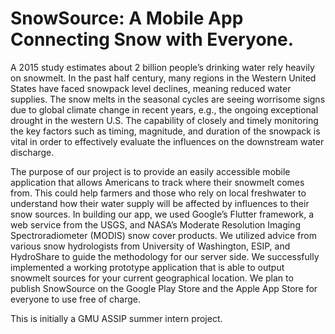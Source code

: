 # SnowSource: A Mobile App Connecting Snow with Everyone.

A 2015 study estimates about 2 billion people’s drinking water rely heavily on snowmelt. In the past half century, many regions in the Western United States have faced snowpack level declines, meaning reduced water supplies. The snow melts in the seasonal cycles are seeing worrisome signs due to global climate change in recent years, e.g., the ongoing exceptional drought in the western U.S. The capability of closely and timely monitoring the key factors such as timing, magnitude, and duration of the snowpack is vital in order to effectively evaluate the influences on the downstream water discharge. 

The purpose of our project is to provide an easily accessible mobile application that allows Americans to track where their snowmelt comes from. This could help farmers and those who rely on local freshwater to understand how their water supply will be affected by influences to their snow sources. In building our app, we used Google’s Flutter framework, a web service from the USGS, and NASA’s Moderate Resolution Imaging Spectroradiometer (MODIS) snow cover products. We utilized advice from various snow hydrologists from University of Washington, ESIP, and HydroShare to guide the methodology for our server side. We successfully implemented a working prototype application that is able to output snowmelt sources for your current geographical location. We plan to publish SnowSource on the Google Play Store and the Apple App Store for everyone to use free of charge.

This is initially a GMU ASSIP summer intern project. 

